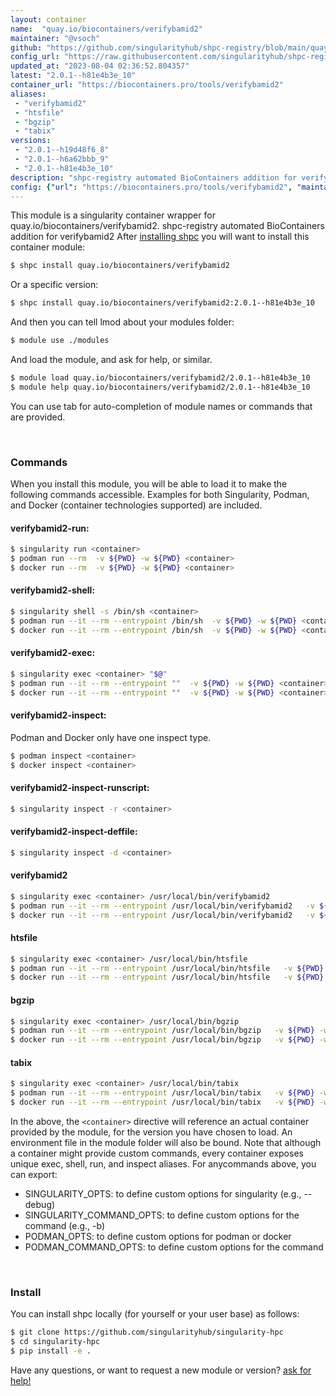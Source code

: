 ```yaml
---
layout: container
name:  "quay.io/biocontainers/verifybamid2"
maintainer: "@vsoch"
github: "https://github.com/singularityhub/shpc-registry/blob/main/quay.io/biocontainers/verifybamid2/container.yaml"
config_url: "https://raw.githubusercontent.com/singularityhub/shpc-registry/main/quay.io/biocontainers/verifybamid2/container.yaml"
updated_at: "2023-08-04 02:36:52.804357"
latest: "2.0.1--h81e4b3e_10"
container_url: "https://biocontainers.pro/tools/verifybamid2"
aliases:
 - "verifybamid2"
 - "htsfile"
 - "bgzip"
 - "tabix"
versions:
 - "2.0.1--h19d48f6_8"
 - "2.0.1--h6a62bbb_9"
 - "2.0.1--h81e4b3e_10"
description: "shpc-registry automated BioContainers addition for verifybamid2"
config: {"url": "https://biocontainers.pro/tools/verifybamid2", "maintainer": "@vsoch", "description": "shpc-registry automated BioContainers addition for verifybamid2", "latest": {"2.0.1--h81e4b3e_10": "sha256:7f0e71d417ab331e5f2378062b3db5b8a47334e0a8f4d46e7d608dbb488ac6b0"}, "tags": {"2.0.1--h19d48f6_8": "sha256:66df5df3fa382b9891bf9426e6d6ec2783b2c01e1a0df333910d2e518ca38083", "2.0.1--h6a62bbb_9": "sha256:f46ce7c1924dd85decb0447cdbbfdedb1e83e6d93382f850eefa9bb8fd1b43d5", "2.0.1--h81e4b3e_10": "sha256:7f0e71d417ab331e5f2378062b3db5b8a47334e0a8f4d46e7d608dbb488ac6b0"}, "docker": "quay.io/biocontainers/verifybamid2", "aliases": {"verifybamid2": "/usr/local/bin/verifybamid2", "htsfile": "/usr/local/bin/htsfile", "bgzip": "/usr/local/bin/bgzip", "tabix": "/usr/local/bin/tabix"}}
---
```


This module is a singularity container wrapper for quay.io/biocontainers/verifybamid2.
shpc-registry automated BioContainers addition for verifybamid2
After [installing shpc](#install) you will want to install this container module:


```bash
$ shpc install quay.io/biocontainers/verifybamid2
```

Or a specific version:

```bash
$ shpc install quay.io/biocontainers/verifybamid2:2.0.1--h81e4b3e_10
```

And then you can tell lmod about your modules folder:

```bash
$ module use ./modules
```

And load the module, and ask for help, or similar.

```bash
$ module load quay.io/biocontainers/verifybamid2/2.0.1--h81e4b3e_10
$ module help quay.io/biocontainers/verifybamid2/2.0.1--h81e4b3e_10
```

You can use tab for auto-completion of module names or commands that are provided.

<br>

### Commands

When you install this module, you will be able to load it to make the following commands accessible.
Examples for both Singularity, Podman, and Docker (container technologies supported) are included.

#### verifybamid2-run:

```bash
$ singularity run <container>
$ podman run --rm  -v ${PWD} -w ${PWD} <container>
$ docker run --rm  -v ${PWD} -w ${PWD} <container>
```

#### verifybamid2-shell:

```bash
$ singularity shell -s /bin/sh <container>
$ podman run --it --rm --entrypoint /bin/sh  -v ${PWD} -w ${PWD} <container>
$ docker run --it --rm --entrypoint /bin/sh  -v ${PWD} -w ${PWD} <container>
```

#### verifybamid2-exec:

```bash
$ singularity exec <container> "$@"
$ podman run --it --rm --entrypoint ""  -v ${PWD} -w ${PWD} <container> "$@"
$ docker run --it --rm --entrypoint ""  -v ${PWD} -w ${PWD} <container> "$@"
```

#### verifybamid2-inspect:

Podman and Docker only have one inspect type.

```bash
$ podman inspect <container>
$ docker inspect <container>
```

#### verifybamid2-inspect-runscript:

```bash
$ singularity inspect -r <container>
```

#### verifybamid2-inspect-deffile:

```bash
$ singularity inspect -d <container>
```


#### verifybamid2

```bash
$ singularity exec <container> /usr/local/bin/verifybamid2
$ podman run --it --rm --entrypoint /usr/local/bin/verifybamid2   -v ${PWD} -w ${PWD} <container> -c " $@"
$ docker run --it --rm --entrypoint /usr/local/bin/verifybamid2   -v ${PWD} -w ${PWD} <container> -c " $@"
```


#### htsfile

```bash
$ singularity exec <container> /usr/local/bin/htsfile
$ podman run --it --rm --entrypoint /usr/local/bin/htsfile   -v ${PWD} -w ${PWD} <container> -c " $@"
$ docker run --it --rm --entrypoint /usr/local/bin/htsfile   -v ${PWD} -w ${PWD} <container> -c " $@"
```


#### bgzip

```bash
$ singularity exec <container> /usr/local/bin/bgzip
$ podman run --it --rm --entrypoint /usr/local/bin/bgzip   -v ${PWD} -w ${PWD} <container> -c " $@"
$ docker run --it --rm --entrypoint /usr/local/bin/bgzip   -v ${PWD} -w ${PWD} <container> -c " $@"
```


#### tabix

```bash
$ singularity exec <container> /usr/local/bin/tabix
$ podman run --it --rm --entrypoint /usr/local/bin/tabix   -v ${PWD} -w ${PWD} <container> -c " $@"
$ docker run --it --rm --entrypoint /usr/local/bin/tabix   -v ${PWD} -w ${PWD} <container> -c " $@"
```



In the above, the `<container>` directive will reference an actual container provided
by the module, for the version you have chosen to load. An environment file in the
module folder will also be bound. Note that although a container
might provide custom commands, every container exposes unique exec, shell, run, and
inspect aliases. For anycommands above, you can export:

 - SINGULARITY_OPTS: to define custom options for singularity (e.g., --debug)
 - SINGULARITY_COMMAND_OPTS: to define custom options for the command (e.g., -b)
 - PODMAN_OPTS: to define custom options for podman or docker
 - PODMAN_COMMAND_OPTS: to define custom options for the command

<br>

### Install

You can install shpc locally (for yourself or your user base) as follows:

```bash
$ git clone https://github.com/singularityhub/singularity-hpc
$ cd singularity-hpc
$ pip install -e .
```

Have any questions, or want to request a new module or version? [ask for help!](https://github.com/singularityhub/singularity-hpc/issues)